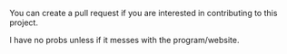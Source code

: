 You can create a pull request if you are interested in contributing to this project.

I have no probs unless if it messes with the program/website.

